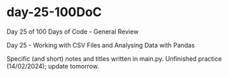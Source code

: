 # day-25-100DoC
Day 25 of 100 Days of Code - General Review

Day 25 - Working with CSV Files and Analysing Data with Pandas

Specific (and short) notes and titles written in main.py. 
  Unfinished practice (14/02/2024); update tomorrow.
